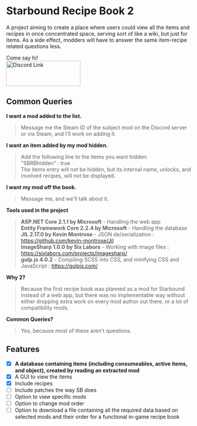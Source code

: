 # Starbound Recipe Book 2
A project aiming to create a place where users could view all the items and recipes in once concentrated space, serving sort of like a wiki, but just for items.
As a side effect, modders will have to answer the same item-recipe related questions less.

Come say hi! <br/>
<a href="https://discord.gg/Egjx962">
<img src="https://discordapp.com/assets/e4923594e694a21542a489471ecffa50.svg" alt="Discord Link" width="200" height="68">
</a>

## Common Queries ##

**I want a mod added to the list.**
> Message me the Steam ID of the subject mod on the Discord server or via Steam, and I'll work on adding it.

**I want an item added by my mod hidden.**
> Add the following line to the items you want hidden:<br/>
> "SBRBhidden" : true<br/>
> The items entry will not be hidden, but its internal name, unlocks, and involved recipes, will not be displayed.

**I want my mod off the book.**
> Message me, and we'll talk about it.

**Tools used in the project**
> **ASP.NET Core 2.1.1 by Microsoft** - Handling the web app<br/>
> **Entity Framework Core 2.2.4 by Microsoft** - Handling the database<br/>
> **JIL 2.17.0 by Kevin Montrose** - JSON de/serialization : https://github.com/kevin-montrose/Jil<br/>
> **ImageSharp 1.0.0 by Six Labors** - Working with image files : https://sixlabors.com/projects/imagesharp/<br/>
> **gulp.js 4.0.2** - Compiling SCSS into CSS, and minifying CSS and JavaScript : https://gulpjs.com/

**Why 2?**
> Because the first recipe book was planned as a mod for Starbound instead of a web app, but there was no implementable way without either dropping extra work on every mod author out there, or a lot of compatibility mods.

**Common Queries?**
> Yes, because most of these aren't questions.

## Features ##
- [x] **A database containing items (including consumeables, active items, and object), created by reading an extracted mod**
- [x] A GUI to view the items
- [x] Include recipes
- [ ] Include patches the way SB does
- [ ] Option to view specific mods
- [ ] Option to change mod order
- [ ] Option to download a file containing all the required data based on selected mods and their order for a functional in-game recipe book
